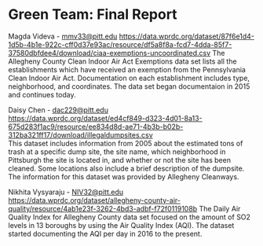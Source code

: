 # Green Team: Final Report

Magda Videva - mmv33@pitt.edu
https://data.wprdc.org/dataset/87f6e1d4-1d5b-4b1e-922c-cff0d37e93ac/resource/df5a8f8a-fcd7-4dda-85f7-37580dbfdee4/download/ciaa-exemptions-uncoordinated.csv
The Allegheny County Clean Indoor Air Act Exemptions data set lists all the establishments which have received an exemption from the Pennsylvania Clean Indoor Air Act. Documentation on each establishment includes type, neighborhood, and coordinates. The data set began documentaion in 2015 and continues today.

Daisy Chen - dac229@pitt.edu </br>
https://data.wprdc.org/dataset/ed4cf849-d323-4d01-8a13-675d283f1ac9/resource/ee834d8d-ae71-4b3b-b02b-312ba321ff17/download/illegaldumpsites.csv </br>
This dataset includes information from 2005 about the estimated tons of trash at a specific dump site, the site name, which neighborhood in Pittsburgh the site is located in, and whether or not the site has been cleaned. Some locations also include a brief description of the dumpsite. The information for this dataset was provided by Allegheny Cleanways.

Nikhita Vysyaraju - NIV32@pitt.edu
https://data.wprdc.org/dataset/allegheny-county-air-quality/resource/4ab1e23f-3262-4bd3-adbf-f72f0119108b
The Daily Air Quality Index for Allegheny County data set focused on the amount of SO2 levels in 13 boroughs by using the Air Quality Index (AQI). The dataset started documenting the AQI per day in 2016 to the present. 
